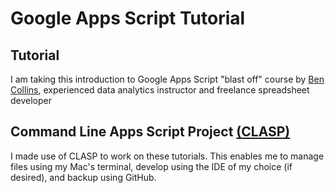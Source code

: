 # Google Apps Script Tutorial

## Tutorial
I am taking this introduction to Google Apps Script "blast off" course by [Ben Collins](https://courses.benlcollins.com/p/apps-script-blastoff), experienced data analytics instructor and freelance spreadsheet developer

## Command Line Apps Script Project [(CLASP)](https://github.com/google/clasp#status)
I made use of CLASP to work on these tutorials. This enables me to manage files using my Mac's terminal, develop using the IDE of my choice (if desired), and backup using GitHub.
